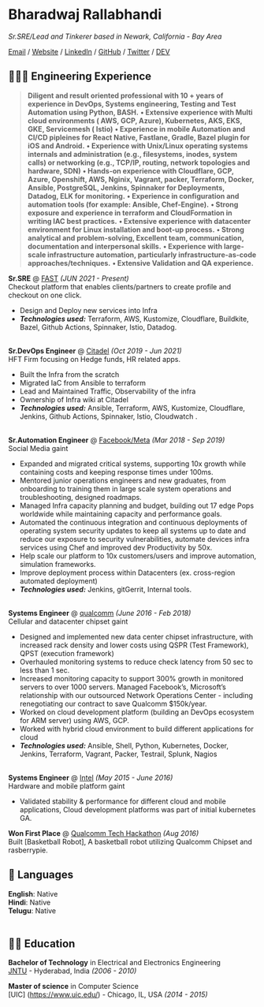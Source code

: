 # Bharadwaj Rallabhandi

_Sr.SRE/Lead and Tinkerer based in Newark, California - Bay Area_ <br>

[Email](mailto:bharadwaj.r07@gmail.com) / [Website](https://bharadwajr.us/) / [LinkedIn](https://www.linkedin.com/in/bharadwajrallabhandi/) / [GitHub](https://github.com/bharadwajr567/) / [Twitter](https://twitter.com/bhardwajr/) / [DEV](https://dev.to/bharadwajr/)

## 👩🏼‍💻 Engineering Experience

> **Diligent and result oriented professional with 10 + years of experience in DevOps, Systems
engineering, Testing and Test Automation using Python, BASH.**
**• Extensive experience with Multi cloud environments ( AWS, GCP, Azure), Kubernetes, AKS, EKS, GKE, Servicemesh ( Istio)**
**• Experience in mobile Automation and CI/CD pipleines for React Native, Fastlane,
Gradle, Bazel plugin for iOS and Android.**
**• Experience with Unix/Linux operating systems internals and administration (e.g.,
filesystems, inodes, system calls) or networking (e.g., TCP/IP, routing, network
topologies and hardware, SDN)**
**• Hands-on experience with Cloudflare, GCP, Azure, Openshift, AWS, Nginix, Vagrant, packer, Terraform, Docker,
Ansible, PostgreSQL, Jenkins, Spinnaker for Deployments, Datadog, ELK for monitoring.**
**• Experience in configuration and automation tools (for example: Ansible, Chef-Engine).**
**• Strong exposure and experience in terraform and CloudFormation in writing IAC best
practices.**
**• Extensive experience with datacenter environment for Linux installation and boot-up
process.**
**• Strong analytical and problem-solving, Excellent team, communication, documentation
and interpersonal skills.**
**• Experience with large-scale infrastructure automation, particularly infrastructure-as-code
approaches/techniques.**
**• Extensive Validation and QA experience.**


**Sr.SRE** @ [FAST](https://FAST.CO/) _(JUN 2021 - Present)_ <br>
Checkout platform that enables clients/partners to create profile and checkout on one click.
  - Design and Deploy new services into Infra
  - **_Technologies used:_** Terraform, AWS, Kustomize, Cloudflare, Buildkite, Bazel, Github Actions, Spinnaker, Istio, Datadog.
<br><br>


**Sr.DevOps Engineer** @ [Citadel](http://citadel.com/) _(Oct 2019 - Jun 2021)_ <br>
HFT Firm focusing on Hedge funds, HR related apps.
  - Built the Infra from the scratch
  - Migrated IaC from Ansible to terraform
  - Lead and Maintained Traffic, Observability of the infra
  - Ownership of Infra wiki at Citadel
  - **_Technologies used:_** Ansible, Terraform, AWS, Kustomize, Cloudflare, Jenkins, Github Actions, Spinnaker, Istio, Cloudwatch .
 <br><br>

**Sr.Automation Engineer** @ [Facebook/Meta](https://www.meta.com/en) _(Mar 2018 - Sep 2019)_ <br>
Social Media gaint 
  - Expanded and migrated critical systems, supporting 10x growth while containing costs and keeping response times under 100ms. 
  - Mentored junior operations engineers and new graduates, from onboarding to training them in large scale system operations and troubleshooting, designed roadmaps.
  - Managed Infra capacity planning and budget, building out 17 edge Pops worldwide while maintaining capacity and performance goals. 
  - Automated the continuous integration and continuous deployments of operating system security updates to keep all systems up to date and reduce our exposure to security vulnerabilities, automate devices infra services using Chef and improved dev Productivity by 50x. 
  - Help scale our platform to 10x customers/users and improve automation, simulation frameworks.
  - Improve deployment process within Datacenters (ex. cross-region automated deployment)
  - **_Technologies used:_** Jenkins, gitGerrit, Internal tools.
  <br><br>

**Systems Engineer** @ [qualcomm](https://www.qualcomm.com/) _(June 2016 - Feb 2018)_ <br>
Cellular and datacenter chipset gaint
  - Designed and implemented new data center chipset infrastructure, with increased rack density and lower costs using QSPR (Test Framework), QPST (execution framework)
  - Overhauled monitoring systems to reduce check latency from 50 sec to less than 1 sec. 
  - Increased monitoring capacity to support 300% growth in monitored servers to over 1000 servers. Managed Facebook’s, Microsoft’s relationship with our outsourced Network Operations Center - including renegotiating our contract to save Qualcomm $150k/year. 
  - Worked on cloud development platform (building an DevOps ecosystem for ARM server) using AWS, GCP.
  - Worked with hybrid cloud environment to build different applications for cloud 
  - **_Technologies used:_**  Ansible, Shell, Python, Kubernetes, Docker, Jenkins, Terraform, Vagrant, Packer, Testrail, Splunk, Nagios
  <br><br>
 
 **Systems Engineer** @ [Intel](https://www.intel.com/) _(May 2015 - June 2016)_ <br>
 Hardware and mobile platform gaint
 - Validated stability & performance for different cloud and mobile applications, Cloud development platforms was part of initial kubernetes GA.
  
    


**Won First Place** @ [Qualcomm Tech Hackathon](https://hack.touchyfeely.tech/) _(Aug 2016)_ <br>
Built [Basketball Robot], A basketball robot utilizing Qualcomm Chipset and rasberrypie. 


## 💬 Languages

**English**: Native <br>
**Hindi**: Native <br>
**Telugu**: Native
<br><br>

## 👨‍🎓 Education


**Bachelor of Technology** in Electrical and Electronics Engineering <br>
[JNTU](https://www.jntu.ac.in/) - Hyderabad, India _(2006 - 2010)_

**Master of science** in Computer Science <br>
[UIC] (https://www.uic.edu/) - Chicago, IL, USA _(2014 - 2015)_
